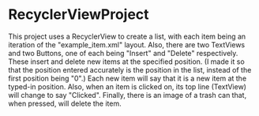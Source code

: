# RecyclerViewProject
This project uses a RecyclerView to create a list, with each item being an iteration of the "example_item.xml" layout.  Also, there are two TextViews and two Buttons, one of each being "Insert" and "Delete" respectively.  These insert and delete new items at the specified position.  (I made it so that the position entered accurately is the position in the list, instead of the first position being "0".)  Each new item will say that it is a new item at the typed-in position.  Also, when an item is clicked on, its top line (TextView) will change to say "Clicked".  Finally, there is an image of a trash can that, when pressed, will delete the item.
